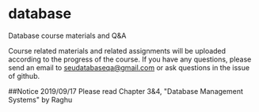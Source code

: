 # database
Database course materials and Q&amp;A

Course related materials and related assignments will be uploaded according to the progress of the course. If you have any questions, please send an email to seudatabaseqa@gmail.com or ask questions in the issue of github.

##Notice 2019/09/17
Please read Chapter 3&4, "Database Management Systems" by Raghu

